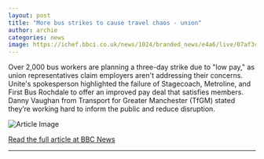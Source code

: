 ```yaml
---
layout: post
title: "More bus strikes to cause travel chaos - union"
author: archie
categories: news
image: https://ichef.bbci.co.uk/news/1024/branded_news/e4a6/live/07af3cb0-8a35-11f0-9cf6-cbf3e73ce2b9.jpg
---
```

Over 2,000 bus workers are planning a three-day strike due to "low pay," as union representatives claim employers aren't addressing their concerns. Unite's spokesperson highlighted the failure of Stagecoach, Metroline, and First Bus Rochdale to offer an improved pay deal that satisfies members. Danny Vaughan from Transport for Greater Manchester (TfGM) stated they’re working hard to inform the public and reduce disruption.

![Article Image](https://ichef.bbci.co.uk/news/1024/branded_news/e4a6/live/07af3cb0-8a35-11f0-9cf6-cbf3e73ce2b9.jpg)

[Read the full article at BBC News](https://www.bbc.com/news/articles/cyv6j461jero?at_medium=RSS&at_campaign=rss)

---
